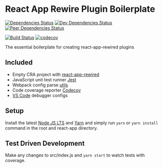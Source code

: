 # React App Rewire Plugin Boilerplate

[![Dependencies Status](https://david-dm.org/psychobolt/react-app-rewire-plugin-boilerplate.svg)](https://david-dm.org/psychobolt/react-app-rewire-plugin-boilerplate)
[![Dev Dependencies Status](https://david-dm.org/psychobolt/react-app-rewire-plugin-boilerplate/dev-status.svg)](https://david-dm.org/psychobolt/react-app-rewire-plugin-boilerplate?type=dev)
[![Peer Dependencies Status](https://david-dm.org/psychobolt/react-app-rewire-plugin-boilerplate/peer-status.svg)](https://david-dm.org/psychobolt/react-app-rewire-plugin-boilerplate?type=peer)

[![Build Status](https://travis-ci.org/psychobolt/react-app-rewire-plugin-boilerplate.svg?branch=master)](https://travis-ci.org/psychobolt/react-app-rewire-plugin-boilerplate)
[![codecov](https://codecov.io/gh/psychobolt/react-app-rewire-plugin-boilerplate/branch/master/graph/badge.svg)](https://codecov.io/gh/psychobolt/react-app-rewire-plugin-boilerplate)


The essential boilerplate for creating react-app-rewired plugins

## Included

- Empty CRA project with [react-app-rewired](https://github.com/timarney/react-app-rewired)
- JavaScript unit test runner [Jest](https://facebook.github.io/jest/)
- Webpack config parse [utils](src/utils.js)
- Code coverage reporter [Codecov](https://codecov.io/)
- [VS Code](https://code.visualstudio.com) debugger configs

## Setup

Install the latest [Node JS LTS](https://nodejs.org/) and [Yarn](https://yarnpkg.com) and simply run ```yarn``` or ```yarn install``` command in the root and react-app directory.

## Test Driven Development

Make any changes to src/index.js and ```yarn start``` to watch tests with coverage.